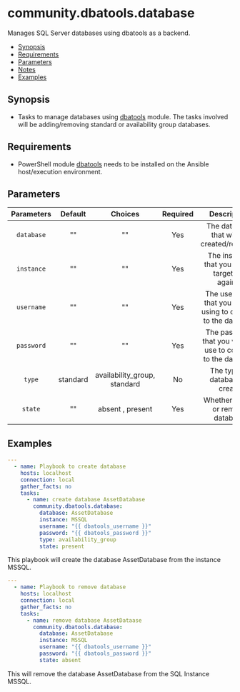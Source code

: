 # community.dbatools.database
Manages SQL Server databases using dbatools as a backend.

* [Synopsis](#Synopsis)
* [Requirements](#Requirements)
* [Parameters](#Parameters)
* [Notes](#Notes)
* [Examples](#Example)

## Synopsis
* Tasks to manage databases using [dbatools](https://github.com/sqlcollaborative/dbatools) module. The tasks involved will be adding/removing standard or availability group databases.

## Requirements 
* PowerShell module [dbatools](https://github.com/sqlcollaborative/dbatools) needs to be installed on the Ansible host/execution environment.

## Parameters
|Parameters|Default| Choices|Required|Description|Example|
|:---:|:---:|:--:|:---:|:---:|:---:|
| `database`|""|""| Yes| The database that will be created/removed | Assets
| `instance` |""| ""|Yes |The instance that you will be targetting against| SQLServer
| `username` |""| "" | Yes | The username that you will be using to connect to the database| domain\johndoe , bob |
|`password`|"" | ""| Yes| The password that you want to use to connect to the database | password
| `type`   |standard | availability_group, standard| No |  The type of database to create | availailability_group
| `state` | "" | absent , present | Yes | Whether to add or remove database | present

## Examples

```yaml
---
  - name: Playbook to create database
    hosts: localhost
    connection: local
    gather_facts: no
    tasks:
      - name: create database AssetDatabase
        community.dbatools.database:
          database: AssetDatabase
          instance: MSSQL
          username: "{{ dbatools_username }}"
          password: "{{ dbatools_password }}"
          type: availability_group
          state: present
```

This playbook will create the database AssetDatabase from the instance MSSQL.

```yaml
---
  - name: Playbook to remove database
    hosts: localhost
    connection: local
    gather_facts: no
    tasks:
      - name: remove database AssetDataase
        community.dbatools.database:
          database: AssetDatabase
          instance: MSSQL
          username: "{{ dbatools_username }}"
          password: "{{ dbatools_password }}"
          state: absent
```

This will remove the database AssetDatabase from the SQL Instance MSSQL.